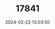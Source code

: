 ---
title: "17841"
category: "Chrysoritis endymion"
draft: false
date: 2024-02-22 13:03:50
languages:
  English: ["Endymion-opaal", "Endymion Opal"]
  Afrikaans: ["Endymion-Opaal"]
---